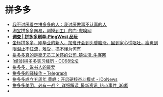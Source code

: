 # 拼多多

*   [我不讨厌看空拼多多的人；我讨厌做事不认真的人](https://mp.weixin.qq.com/s/ZbP3x3BcJo8swWvc54wWLQ)
*   [淘宝拼多多网易，刚摸到工厂的门-虎嗅网](https://www.huxiu.com/article/290718.html)
*   [**调查 | 拼多多刷单-PingWest 品玩**](https://www.pingwest.com/a/187159?utm_source=tuicool&utm_medium=referral)
*   [坐标拼多多，刚毕业的新人，加班开会到头昏脑涨，回到家心慌呕吐，疲惫到眼泪止不住流，难受，搞不懂为何有](https://maimai.cn/web/gossip_detail?src=app&webid=eyJhbGciOiJIUzI1NiIsInR5cCI6IkpXVCJ9.eyJlZ2lkIjoiZDMzMjlkOWVjNDM2MTFlOWI5YjU4MDE4NDRlNTAxOTAiLCJ1IjoyMTkyMDQwNDEsImlkIjoyMzMzOTM3NX0.MAlNZpXZ50Xdido778xXIx_CIoowG_kaLbbQtSxBLfQ)
*   [拼多多真的是毫无员工关怀的公司_猿生活_牛客网](https://www.nowcoder.com/discuss/204576)
*   [[经验]拼多多实习经历 - CC98论坛](https://www.cc98.org/topic/4734743)       
*   [拼多多，说书人的最爱](https://mp.weixin.qq.com/s?__biz=MzA3MDMwOTcwMg==&mid=2650005460&idx=1&sn=be67c7760c76310bea29dcffffc0ca75&chksm=8739bdfdb04e34eb5802027d4085d0ba852b514453636c7c5e54f6f441a25abbc4642044e409&mpshare=1&scene=23&srcid=0805t1iDxhTvMhdaYyvuz3aX#rd)
*   [拼多多的骚操作 – Telegraph](https://telegra.ph/%E6%8B%BC%E5%A4%9A%E5%A4%9A%E7%9A%84%E9%AA%9A%E6%93%8D%E4%BD%9C-07-23)     
*   [拼多多成立五周年 黄峥：开启硬核奋斗模式 - iDoNews](https://www.donews.com/news/detail/1/3116077.html?utm_source=tuicool&utm_medium=referral)             
*   [拼多多美团，必有一战？_详细解读_最新资讯_热点事件_36氪](https://www.36kr.com/p/903722127747080?utm_source=tuicool&utm_medium=referral)     
*   []()
